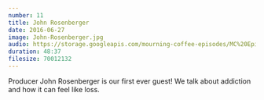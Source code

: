 ```yaml
---
number: 11
title: John Rosenberger
date: 2016-06-27
image: John-Rosenberger.jpg
audio: https://storage.googleapis.com/mourning-coffee-episodes/MC%20Episode%202.mp3
duration: 48:37
filesize: 70012132
---
```


Producer John Rosenberger is our first ever guest! We talk about addiction and how it can feel like loss.
